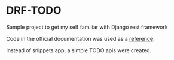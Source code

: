 # DRF-TODO
Sample project to get my self familiar with Django rest framework

Code in the official documentation was used as a [reference](https://www.django-rest-framework.org/tutorial/1-serialization/).

Instead of snippets app, a simple TODO apis were created. 
